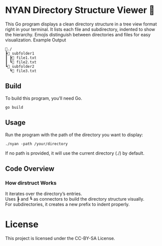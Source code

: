 # NYAN Directory Structure Viewer 📂

This Go program displays a clean directory structure in a tree view format right in your terminal. It lists each file and subdirectory, indented to show the hierarchy. Emojis distinguish between directories and files for easy visualization.
Example Output

```plaintext
📁./
┣📁 subfolder1
┃ ┣📄 file1.txt
┃ ┗📄 file2.txt
┗📁 subfolder2
  ┗📄 file3.txt
```

## Build

To build this program, you’ll need Go.

`go build`

## Usage

Run the program with the path of the directory you want to display:

`./nyan -path /your/directory`

If no path is provided, it will use the current directory (./) by default.

## Code Overview

### How dirstruct Works

It iterates over the directory’s entries.  
Uses ┣ and ┗ as connectors to build the directory structure visually.  
For subdirectories, it creates a new prefix to indent properly.  

# License

This project is licensed under the CC-BY-SA License.
